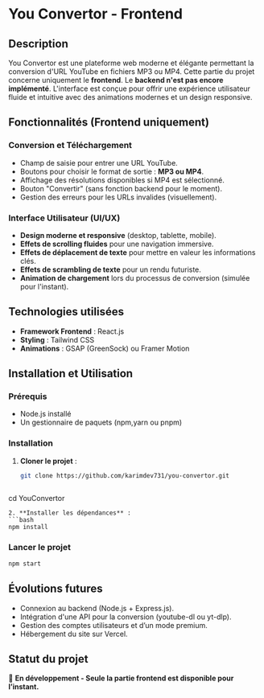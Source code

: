 # You Convertor - Frontend

## Description
You Convertor est une plateforme web moderne et élégante permettant la conversion d'URL YouTube en fichiers MP3 ou MP4. Cette partie du projet concerne uniquement le **frontend**. Le **backend n'est pas encore implémenté**. L'interface est conçue pour offrir une expérience utilisateur fluide et intuitive avec des animations modernes et un design responsive.

## Fonctionnalités (Frontend uniquement)
### Conversion et Téléchargement
- Champ de saisie pour entrer une URL YouTube.
- Boutons pour choisir le format de sortie : **MP3 ou MP4**.
- Affichage des résolutions disponibles si MP4 est sélectionné.
- Bouton "Convertir" (sans fonction backend pour le moment).
- Gestion des erreurs pour les URLs invalides (visuellement).

### Interface Utilisateur (UI/UX)
- **Design moderne et responsive** (desktop, tablette, mobile).
- **Effets de scrolling fluides** pour une navigation immersive.
- **Effets de déplacement de texte** pour mettre en valeur les informations clés.
- **Effets de scrambling de texte** pour un rendu futuriste.
- **Animation de chargement** lors du processus de conversion (simulée pour l'instant).

## Technologies utilisées
- **Framework Frontend** : React.js
- **Styling** : Tailwind CSS
- **Animations** : GSAP (GreenSock) ou Framer Motion

## Installation et Utilisation
### Prérequis
- Node.js installé
- Un gestionnaire de paquets (npm,yarn ou pnpm)

### Installation
1. **Cloner le projet** :
   ```bash
   git clone https://github.com/karimdev731/you-convertor.git
    ```
   ```bash
cd YouConvertor
   ```
2. **Installer les dépendances** :
   ```bash
   npm install
   ```

### Lancer le projet
```bash
npm start
```

## Évolutions futures
- Connexion au backend (Node.js + Express.js).
- Intégration d'une API pour la conversion (youtube-dl ou yt-dlp).
- Gestion des comptes utilisateurs et d’un mode premium.
- Hébergement du site sur Vercel.

## Statut du projet
🚧 **En développement - Seule la partie frontend est disponible pour l’instant.**

